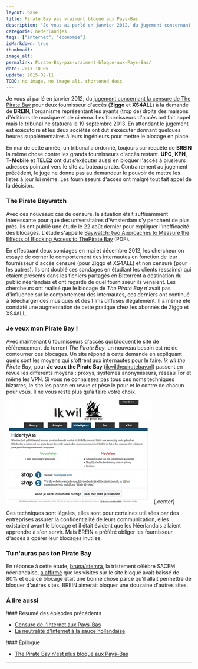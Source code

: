 ```yaml
---
layout: base
title: Pirate Bay pas vraiment bloqué aux Pays-Bas
description: "Je vous ai parlé en janvier 2012, du jugement concernant la censure de The Pirate Bay pour deux fournisseur d'accès (Ziggo et XS4ALL) à la demande de BREIN, "
categorie: nederlandjes
tags: ["internet", "économie"]
isMarkdown: true
thumbnail: 
image_alt: 
permalink: Pirate-Bay-pas-vraiment-bloque-aux-Pays-Bas/
date: 2013-10-05
update: 2015-02-11
TODO: no image, no image alt, shortened desc
---
```


Je vous ai parlé en janvier 2012, du [jugement concernant la censure de The Pirate Bay](http://meinamsterdam.nl/censure-de-l-internet-aux-pays-bas) pour deux fournisseur d'accès (**Ziggo** et **XS4ALL**) à la demande de **BREIN**, l'organisme représentant les ayants (trop de) droits des maisons d'éditions de musique et de cinéma. Les fournisseurs d'accès ont fait appel mais le tribunal ne statuera le 19 septembre 2013. En attendant le jugement est exécutoire et les deux sociétés ont dut s’exécuter donnant quelques heures supplémentaires à leurs ingénieurs pour mettre le blocage en place.

En mai de cette année, un tribunal a ordonné, toujours sur requête de **BREIN** la même chose contre les grands fournisseurs d'accès restant. **UPC**, **KPN**, **T-Mobile** et **TELE2** ont dut s’exécuter aussi en bloquer l'accès à plusieurs adresses pointant vers le site au bateau pirate. Contrairement au jugement précédent, le juge ne donne pas au demandeur le pouvoir de mettre les listes à jour lui même. Les fournisseurs d'accès ont malgré tout fait appel de la décision.

### The Pirate Baywatch

Avec ces nouveaux cas de censure, la situation était suffisamment intéressante pour que des universitaires d'Amsterdam s'y penchent de plus près. Ils ont publié une étude le 22 août dernier pour expliquer l'inefficacité des blocages. L'étude s'appelle [Baywatch: two Approaches to Measure the Effects of Blocking Access to ThePirate Bay](http://www.ivir.nl/publications/poort/Baywatch.pdf) (PDF).

En effectuant deux sondages en mai et décembre 2012, les chercheur on essayé de cerner le comportement des internautes en fonction de leur fournisseur d'accès censuré (pour Ziggo et XS4ALL) et non censuré (pour les autres). Ils ont doublé ces sondages en étudiant les clients (essaims) qui étaient présents dans les fichiers partagés en BIttorrent à destination du public néerlandais et ont regardé de quel fournisseur ils venaient. Les chercheurs ont réalisé que le blocage de *The Pirate Bay* n'avait pas d'influence sur le comportement des internautes, ces derniers ont continué à télécharger des musiques et des films diffusés illégalement. Il a même été constaté une augmentation de cette pratique chez les abonnés de Ziggo et XS4ALL.

### Je veux mon Pirate Bay !

Avec maintenant 6 fournisseurs d'accès qui bloquent le site de référencement de torrent *The Pirate Bay*, un nouveau besoin est né de contourner ces blocages. Un site répond à cette demande en expliquant quels sont les moyens qui s'offrent aux internautes pour le faire. *Ik wil the Pirate Bay*, pour **Je veux the Pirate Bay** ([ikwilthepiratebay.nl](http://www.ikwilthepiratebay.nl)) passent en revue les différents moyens : proxys, systèmes anonymiseurs, réseau Tor et même les VPN. Si vous ne connaissez pas tous ces noms techniques bizarres, le site les passe en revue et pèse le pour et le contre de chacun pour vous. Il ne vous reste plus qu'à faire votre choix.

![Ik Wil The Pirate Bay](ik-wil-the-pirate-bay.png){.center}

Ces techniques sont légales, elles sont pour certaines utilisées par des entreprises assurer la confidentialité de leurs communication, elles existaient avant le blocage et il était évident que les Néerlandais allaient apprendre à s'en servir. Mais BREIN a préféré obliger les fournisseur d'accès à opérer leur blocages inutiles.

### Tu n'auras pas ton Pirate Bay

En réponse à cette étude, [bruna/stemra](http://meinamsterdam.nl/buma-stemra), la tristement célèbre SACEM néerlandaise, [a affirmé](http://www.totaaltv.nl/nieuws/13690/blokkade-pirate-bay-geen-succes:-brein-wil-meer-blokkades.html) que les visites sur le site bloqué avait baissé de 80% et que ce blocage était une bonne chose parce qu'il allait permettre de bloquer d'autres sites. BREIN aimerait bloquer une douzaine d'autres sites.

### À lire aussi

!### Résumé des épisodes précédents
* [Censure de l'Internet aux Pays-Bas](/censure-de-l-internet-aux-pays-bas)  
* [La neutralité d'Internet à la sauce hollandaise](/La-neutralite-Internet-sauce-hollandaise)  

!### Épilogue
* [The Pirate Bay n'est plus bloqué aux Pays-Bas](/The-Pirate-Bay-n-est-plus-bloque-aux-Pays-Bas)  
---